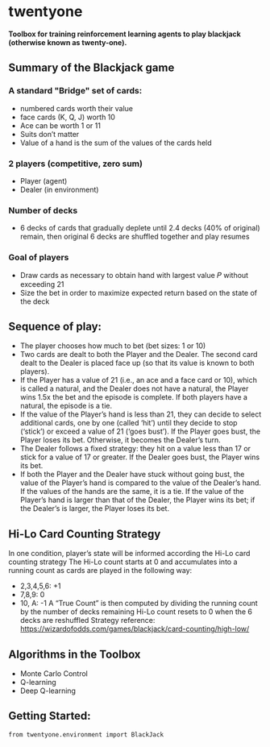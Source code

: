 # twentyone
**Toolbox for training reinforcement learning agents to play blackjack (otherwise known as twenty-one).**


## Summary of the Blackjack game

### A standard "Bridge" set of cards:
- numbered cards worth their value
- face cards (K, Q, J) worth 10
- Ace can be worth 1 or 11
- Suits don’t matter
- Value of a hand is the sum of the values of the cards held

### 2 players (competitive, zero sum)
- Player (agent)
- Dealer (in environment)

### Number of decks
- 6 decks of cards that gradually deplete until 2.4 decks (40% of original) remain, then original 6 decks are shuffled together and play resumes

### Goal of players
- Draw cards as necessary to obtain hand with largest value 𝑃 without exceeding 21
- Size the bet in order to maximize expected return based on the state of the deck

## Sequence of play:
- The player chooses how much to bet (bet sizes: 1 or 10)
- Two cards are dealt to both the Player and the Dealer.  The second card dealt to the Dealer is placed face up (so that its value is known to both players).
- If the Player has a value of 21 (i.e., an ace and a face card or 10), which is called a natural, and the Dealer does not have a natural, the Player wins 1.5x the bet and the episode is complete.  If both players have a natural, the episode is a tie.
- If the value of the Player’s hand is less than 21, they can decide to select additional cards, one by one (called ‘hit’) until they decide to stop (‘stick’) or exceed a value of 21 (‘goes bust’).  If the Player goes bust, the Player loses its bet.  Otherwise, it becomes the Dealer’s turn.
- The Dealer follows a fixed strategy: they hit on a value less than 17 or stick for a value of 17 or greater.  If the Dealer goes bust, the Player wins its bet. 
- If both the Player and the Dealer have stuck without going bust, the value of the Player’s hand is compared to the value of the Dealer’s hand.  If the values of the hands are the same, it is a tie.  If the value of the Player’s hand is larger than that of the Dealer, the Player wins its bet; if the Dealer’s is larger, the Player loses its bet.

## Hi-Lo Card Counting Strategy
In one condition, player’s state will be informed according the Hi-Lo card counting strategy
The Hi-Lo count starts at 0 and accumulates into a running count as cards are played in the following way:
- 2,3,4,5,6: +1
- 7,8,9: 0
- 10, A: -1
A “True Count” is then computed by dividing the running count by the number of decks remaining
Hi-Lo count resets to 0 when the 6 decks are reshuffled
Strategy reference: https://wizardofodds.com/games/blackjack/card-counting/high-low/ 


## Algorithms in the Toolbox
- Monte Carlo Control
- Q-learning
- Deep Q-learning


## Getting Started:

```{python}
from twentyone.environment import BlackJack
```
